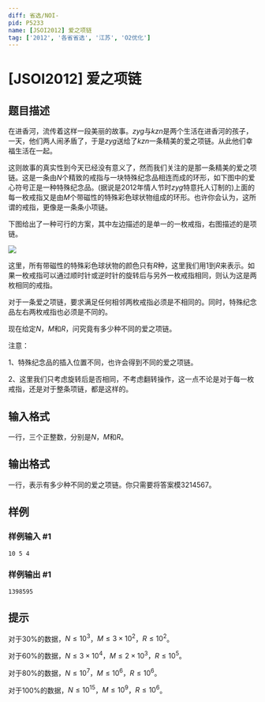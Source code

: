 ```yaml
---
diff: 省选/NOI-
pid: P5233
name: [JSOI2012] 爱之项链
tag: ['2012', '各省省选', '江苏', 'O2优化']
---
```

# [JSOI2012] 爱之项链
## 题目描述

在进香河，流传着这样一段美丽的故事。$zyg$与$kzn$是两个生活在进香河的孩子，一天，他们两人闹矛盾了，于是$zyg$送给了$kzn$一条精美的爱之项链。从此他们幸福生活在一起。

这则故事的真实性到今天已经没有意义了，然而我们关注的是那一条精美的爱之项链。这是一条由$N$个精致的戒指与一块特殊纪念品相连而成的环形，如下图中的爱心符号正是一种特殊纪念品。(据说是$2012$年情人节时$zyg$特意托人订制的)上面的每一枚戒指又是由$M$个带磁性的特殊彩色球状物组成的环形。也许你会认为，这所谓的戒指，更像是一条条小项链。

下图给出了一种可行的方案，其中左边描述的是单一的一枚戒指，右图描述的是项链。

![](https://cdn.luogu.com.cn/upload/pic/52648.png) 

这里，所有带磁性的特殊彩色球状物的颜色只有$R$种，这里我们用$1$到$R$来表示。如果一枚戒指可以通过顺时针或逆时针的旋转后与另外一枚戒指相同，则认为这是两枚相同的戒指。 

对于一条爱之项链，要求满足任何相邻两枚戒指必须是不相同的。同时，特殊纪念品左右两枚戒指也必须是不同的。 

现在给定$N$，$M$和$R$，问究竟有多少种不同的爱之项链。 

注意： 

$1$、特殊纪念品的插入位置不同，也许会得到不同的爱之项链。
 
$2$、这里我们只考虑旋转后是否相同，不考虑翻转操作，这一点不论是对于每一枚戒指，还是对于整条项链，都是这样的。
## 输入格式

一行，三个正整数，分别是$N$，$M$和$R$。
## 输出格式

一行，表示有多少种不同的爱之项链。你只需要将答案模$3214567$。
## 样例

### 样例输入 #1
```
10 5 4
```
### 样例输出 #1
```
1398595
```
## 提示

对于$30\%$的数据，$N \leq 10^3$，$M \leq 3 \times 10^2$，$R \leq 10^2$。

对于$60\%$的数据，$N \leq 3 \times 10^4$，$M \leq 2 \times 10^3$，$R \leq 10^5$。

对于$80\%$的数据，$N \leq 10^7$，$M \leq 10^6$，$R \leq 10^6$。

对于$100\%$的数据，$N \leq 10^{15}$，$M \leq 10^9$，$R \leq 10^6$。
